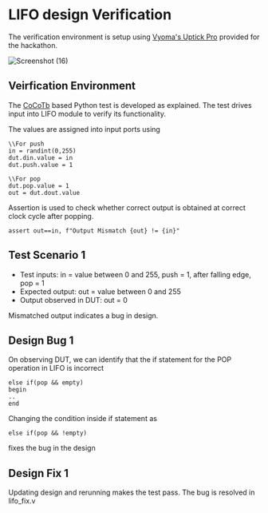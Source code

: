 # LIFO design Verification

The verification environment is setup using [Vyoma's Uptick Pro](https://vyomasystems.com) provided for the hackathon.

![Screenshot (16)](https://user-images.githubusercontent.com/47589022/182071093-aa1a8f3c-92e2-4b12-870f-4fc6af506d01.png)

## Veirfication Environment

The [CoCoTb](https://www.cocotb.org/) based Python test is developed as explained. The test drives input into LIFO module to verify its functionality.

The values are assigned into input ports using
```
\\For push
in = randint(0,255)
dut.din.value = in
dut.push.value = 1

\\For pop
dut.pop.value = 1
out = dut.dout.value
```

Assertion is used to check whether correct output is obtained at correct clock cycle after popping.

```
assert out==in, f"Output Mismatch {out} != {in}"
```

## Test Scenario 1
- Test inputs: in = value between 0 and 255, push = 1, after falling edge, pop = 1
- Expected output: out = value between 0 and 255
- Output observed in DUT: out = 0

Mismatched output indicates a bug in design.

## Design Bug 1
On observing DUT, we can identify that the if statement for the POP operation in LIFO is incorrect
```
else if(pop && empty)
begin
..
end
```
Changing the condition inside if statement as
```
else if(pop && !empty)
```
fixes the bug in the design

## Design Fix 1

Updating design and rerunning makes the test pass. The bug is resolved in lifo_fix.v


